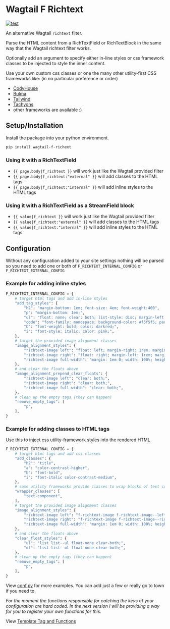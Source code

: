 # Wagtail F Richtext

[![test](https://github.com/nickmoreton/wagtail-f-richtext/actions/workflows/test.yml/badge.svg)](https://github.com/nickmoreton/wagtail-f-richtext/actions/workflows/test.yml)

An alternative Wagtail `richtext` filter.

Parse the HTML content from a RichTextField or RichTextBlock in the same way that the Wagtail richtext filter works.

Optionally add an argument to specify either in-line styles or css framework classes to be injected to style the inner content.

Use your own custom css classes or one the many other utility-first CSS frameworks like: (in no particular preference or order)

- [CodyHouse](https://codyhouse.co)
- [Bulma](https://bulma.io)
- [Tailwind](https://tailwindcss.com)
- [Tachyons](https://tachyons.io)
- other frameworks are available :)

## Setup/Installation

Install the package into your python environment.

```bash
pip install wagtail-f-richext
```

### Using it with a RichTextField

- `{{ page.body|f_richtext }}` will work just like the Wagtail provided filter
- `{{ page.body|f_richtext:"external" }}` will add classes to the HTML tags
- `{{ page.body|f_richtext:"internal" }}` will add inline styles to the HTML tags

### Using it with a RichTextField as a StreamField block

- `{{ value|f_richtext }}` will work just like the Wagtail provided filter
- `{{ value|f_richtext:"external" }}` will add classes to the HTML tags
- `{{ value|f_richtext:"internal" }}` will add inline styles to the HTML tags

## Configuration

Without any configuration added to your site settings nothing will be parsed so you need to add one or both of `F_RICHTEXT_INTERNAL_CONFIG` or `F_RICHTEXT_EXTERNAL_CONFIG`

### Example for adding inline styles

```python
F_RICHTEXT_INTERNAL_CONFIG = {
    # target html tags and add in-line styles
    "add_tag_styles": {
        "h2": "margin-bottom: 1em; font-size: 4em; font-weight:400",
        "p": "margin-bottom: 1em;",
        "ul": "float: none; clear: both; list-style: disc; margin-left: 2em; margin-bottom: 1em;",
        "code": "font-family: monospace; background-color: #f5f5f5; padding: 0.25rem 0.5rem;",
        "b": "font-weight: bold; color: darkred;",
        "i": "font-style: italic; color: pink;",
    },
    # target the provided image alignment classes
    "image_alignment_styles": {
        "richtext-image left": "float: left; margin-right: 1rem; margin-left: 0; margin-bottom: 1rem; height: auto;",
        "richtext-image right": "float: right; margin-left: 1rem; margin-right: 0; margin-bottom: 1rem; height: auto;",
        "richtext-image full-width": "margin: 1em 0; width: 100%; height: auto;",
    },
    # and clear the floats above
    "image_alignment_prepend_clear_floats": {
        "richtext-image left": "clear: both;",
        "richtext-image right": "clear: both;",
        "richtext-image full-width": "clear: both;",
    },
    # clean up the empty tags (they can happen)
    "remove_empty_tags": [
        "p",
    ],
}
```

### Example for adding classes to HTML tags

Use this to inject css utility-framework styles into the rendered HTML

```python
F_RICHTEXT_EXTERNAL_CONFIG = {
    # target html tags and add css classes
    "add_classes": {
        "h2": "title",
        "a": "color-contrast-higher",
        "b": "font-bold",
        "i": "font-italic color-contrast-medium",
    },
    # some utility frameworks provide classes to wrap blocks of text content
    "wrapper_classes": [
        "text-component",
    ],
    # target the provided image alignment classes
    "image_alignment_styles": {
        "richtext-image left": "f-richtext-image f-richtext-image--left",
        "richtext-image right": "f-richtext-image f-richtext-image--right",
        "richtext-image full-width": "margin: 1em 0; width: 100%; height: auto;",
    },
    # and clear the floats above
    "clear_float_styles": {
        "ul": "list list--ul float-none clear-both;",
        "ol": "list list--ol float-none clear-both;",
    },
    # clean up the empty tags (they can happen)
    "remove_empty_tags": [
        "p",
    ],
}
```

View [conf.py](/example/conf.py) for more examples. You can add just a few or really go to town if you need to.

*For the moment the functions responsible for catching the keys of your configuration are hard coded. In the next version I will be providing a way for you to register your own functions for this.*

View [Template Tag and Functions](/wagtail_f_richtext/templatetags/frichtext_tags.py)
